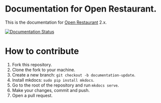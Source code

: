 # Documentation for Open Restaurant.

This is the documentation for [Open Restaurant](http://open.restaurant) 2.x.

[![Documentation Status](https://readthedocs.org/projects/openrestaurant/badge/?version=latest)](http://docs.open.restaurant/en/latest/?badge=latest)

# How to contribute

1. Fork this repository.
2. Clone the fork to your machine.
3. Create a new branch: `git checkout -b documentation-update`.
3. Install mkdocs: `sudo pip install mkdocs`.
4. Go to the root of the repository and run `mkdocs serve`.
5. Make your changes, commit and push.
6. Open a pull request.
